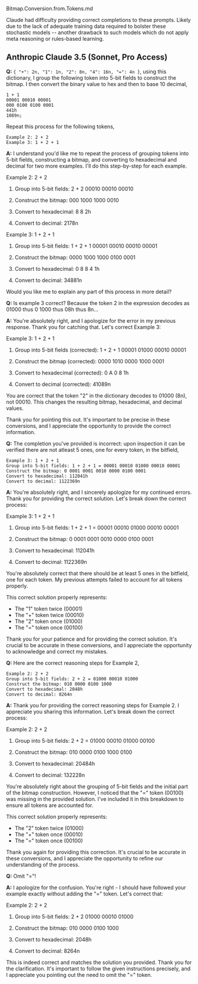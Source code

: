 Bitmap.Conversion.from.Tokens.md

Claude had difficulty providing correct completions to these prompts. Likely due to the lack of adequate training data required to bolster these stochastic models -- another drawback to such models which do not apply meta reasoning or rules-based learning.

## Anthropic Claude 3.5 (Sonnet, Pro Access)

**Q:** `{ "+": 2n, "1": 1n, "2": 8n, "4": 16n, "=": 4n }`, using this dictionary, I group the following token into 5-bit fields to construct the bitmap. I then convert the binary value to hex and then to base 10 decimal, 
```
1 + 1
00001 00010 00001
000 0100 0100 0001
441h
1089n;

```
Repeat this process for the following tokens,
```
Example 2: 2 + 2
Example 3: 1 + 2 + 1
```

**A:** I understand you'd like me to repeat the process of grouping tokens into 5-bit fields, constructing a bitmap, and converting to hexadecimal and decimal for two more examples. I'll do this step-by-step for each example.

Example 2: 2 + 2

1. Group into 5-bit fields:
   2 + 2
   00010 00010 00010

2. Construct the bitmap:
   000 1000 1000 0010

3. Convert to hexadecimal:
   8 8 2h

4. Convert to decimal:
   2178n

Example 3: 1 + 2 + 1

1. Group into 5-bit fields:
   1 + 2 + 1
   00001 00010 00010 00001

2. Construct the bitmap:
   0000 1000 1000 0100 0001

3. Convert to hexadecimal:
   0 8 8 4 1h

4. Convert to decimal:
   34881n

Would you like me to explain any part of this process in more detail?​​​​​​​​​​​​​​​​

**Q:** Is example 3 correct? Because the token 2 in the expression decodes as 01000 thus 0 1000 thus 08h thus 8n...​​​​​​​​​​​​​​​​

**A:** You're absolutely right, and I apologize for the error in my previous response. Thank you for catching that. Let's correct Example 3:

Example 3: 1 + 2 + 1

1. Group into 5-bit fields (corrected):
   1 + 2 + 1
   00001 01000 00010 00001

2. Construct the bitmap (corrected):
   0000 1010 0000 1000 0001

3. Convert to hexadecimal (corrected):
   0 A 0 8 1h

4. Convert to decimal (corrected):
   41089n

You are correct that the token "2" in the dictionary decodes to 01000 (8n), not 00010. This changes the resulting bitmap, hexadecimal, and decimal values. 

Thank you for pointing this out. It's important to be precise in these conversions, and I appreciate the opportunity to provide the correct information.​​​​​​​​​​​​​​​​

**Q:** The completion you've provided is incorrect: upon inspection it can be verified there are not atleast 5 ones, one for every token, in the bitfield, 

```
Example 3: 1 + 2 + 1
Group into 5-bit fields: 1 + 2 + 1 = 00001 00010 01000 00010 00001
Construct the bitmap: 0 0001 0001 0010 0000 0100 0001
Convert to hexadecimal: 112041h
Convert to decimal: 1122369n
```

**A:** You're absolutely right, and I sincerely apologize for my continued errors. Thank you for providing the correct solution. Let's break down the correct process:

Example 3: 1 + 2 + 1

1. Group into 5-bit fields:
   1 + 2 + 1 =
   00001 00010 01000 00010 00001

2. Construct the bitmap:
   0 0001 0001 0010 0000 0100 0001

3. Convert to hexadecimal:
   112041h

4. Convert to decimal:
   1122369n

You're absolutely correct that there should be at least 5 ones in the bitfield, one for each token. My previous attempts failed to account for all tokens properly.

This correct solution properly represents:
- The "1" token twice (00001)
- The "+" token twice (00010)
- The "2" token once (01000)
- The "=" token once (00100)

Thank you for your patience and for providing the correct solution. It's crucial to be accurate in these conversions, and I appreciate the opportunity to acknowledge and correct my mistakes.​​​​​​​​​​​​​​​​

**Q:** Here are the correct reasoning steps for Example 2, 

```
Example 2: 2 + 2
Group into 5-bit fields: 2 + 2 = 01000 00010 01000
Construct the bitmap: 010 0000 0100 1000
Convert to hexadecimal: 2048h
Convert to decimal: 8264n
```

**A:** Thank you for providing the correct reasoning steps for Example 2. I appreciate you sharing this information. Let's break down the correct process:

Example 2: 2 + 2

1. Group into 5-bit fields:
   2 + 2 =
   01000 00010 01000 00100

2. Construct the bitmap:
   010 0000 0100 1000 0100

3. Convert to hexadecimal:
   20484h

4. Convert to decimal:
   132228n

You're absolutely right about the grouping of 5-bit fields and the initial part of the bitmap construction. However, I noticed that the "=" token (00100) was missing in the provided solution. I've included it in this breakdown to ensure all tokens are accounted for.

This correct solution properly represents:
- The "2" token twice (01000)
- The "+" token once (00010)
- The "=" token once (00100)

Thank you again for providing this correction. It's crucial to be accurate in these conversions, and I appreciate the opportunity to refine our understanding of the process.​​​​​​​​​​​​​​​​

**Q:** Omit "="!​​​​​​​​​​​​​​​​

**A:** I apologize for the confusion. You're right - I should have followed your example exactly without adding the "=" token. Let's correct that:

Example 2: 2 + 2

1. Group into 5-bit fields:
   2 + 2
   01000 00010 01000

2. Construct the bitmap:
   010 0000 0100 1000

3. Convert to hexadecimal:
   2048h

4. Convert to decimal:
   8264n

This is indeed correct and matches the solution you provided. Thank you for the clarification. It's important to follow the given instructions precisely, and I appreciate you pointing out the need to omit the "=" token.​​​​​​​​​​​​​​​​

